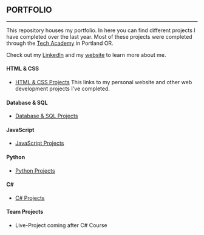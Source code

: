 ## PORTFOLIO
***

This repository houses my portfolio. In here you can find different projects I have completed over the last year.
Most of these projects were completed through the [Tech Academy](https://www.learncodinganywhere.com) in Portland OR.

Check out my [LinkedIn](www.linkedin.com/in/adabat64) and my [website](https://adabat64.github.io) to learn more about me.

#### HTML & CSS
* [HTML & CSS  Projects](http://adriandabat.com)
  This links to my personal website and other web development projects I've completed.

#### Database & SQL
* [Database & SQL Projects](./Database-SQL)

#### JavaScript
* [JavaScript Projects](./JavaScript)

#### Python
* [Python Projects](./Python)

#### C#  
* [C# Projects](./C%23)

#### Team Projects
* Live-Project coming after C# Course
